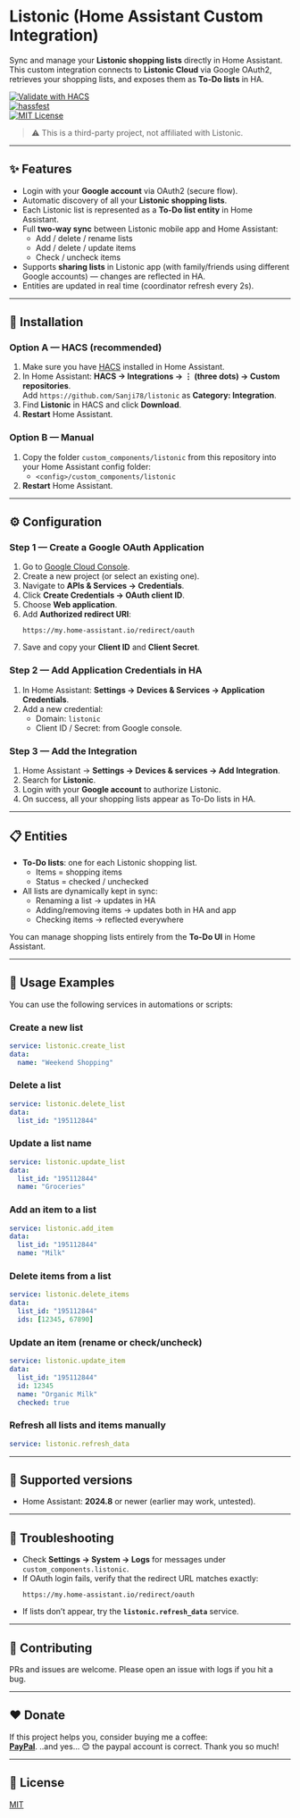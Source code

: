 # Listonic (Home Assistant Custom Integration)

Sync and manage your **Listonic shopping lists** directly in Home Assistant.  
This custom integration connects to **Listonic Cloud** via Google OAuth2, retrieves your shopping lists, and exposes them as **To-Do lists** in HA.

[![Validate with HACS](https://img.shields.io/badge/HACS-validated-41BDF5)](https://hacs.xyz/)  
[![hassfest](https://img.shields.io/badge/hassfest-passing-brightgreen)](https://developers.home-assistant.io/docs/creating_integration_manifest/)  
[![MIT License](https://img.shields.io/badge/license-MIT-informational)](LICENSE.md)

> ⚠️ This is a third-party project, not affiliated with Listonic.

---

## ✨ Features

- Login with your **Google account** via OAuth2 (secure flow).  
- Automatic discovery of all your **Listonic shopping lists**.  
- Each Listonic list is represented as a **To-Do list entity** in Home Assistant.  
- Full **two-way sync** between Listonic mobile app and Home Assistant:
  - Add / delete / rename lists  
  - Add / delete / update items  
  - Check / uncheck items  
- Supports **sharing lists** in Listonic app (with family/friends using different Google accounts) — changes are reflected in HA.  
- Entities are updated in real time (coordinator refresh every 2s).  

---

## 🔧 Installation

### Option A — HACS (recommended)
1. Make sure you have [HACS](https://hacs.xyz/) installed in Home Assistant.
2. In Home Assistant: **HACS → Integrations → ⋮ (three dots) → Custom repositories**.  
   Add `https://github.com/Sanji78/listonic` as **Category: Integration**.
3. Find **Listonic** in HACS and click **Download**.
4. **Restart** Home Assistant.

### Option B — Manual
1. Copy the folder `custom_components/listonic` from this repository into your Home Assistant config folder:
   - `<config>/custom_components/listonic`
2. **Restart** Home Assistant.

---

## ⚙️ Configuration

### Step 1 — Create a Google OAuth Application
1. Go to [Google Cloud Console](https://console.cloud.google.com/).  
2. Create a new project (or select an existing one).  
3. Navigate to **APIs & Services → Credentials**.  
4. Click **Create Credentials → OAuth client ID**.  
5. Choose **Web application**.  
6. Add **Authorized redirect URI**:  
   ```
   https://my.home-assistant.io/redirect/oauth
   ```
7. Save and copy your **Client ID** and **Client Secret**.

### Step 2 — Add Application Credentials in HA
1. In Home Assistant: **Settings → Devices & Services → Application Credentials**.  
2. Add a new credential:  
   - Domain: `listonic`  
   - Client ID / Secret: from Google console.  

### Step 3 — Add the Integration
1. Home Assistant → **Settings → Devices & services → Add Integration**.  
2. Search for **Listonic**.  
3. Login with your **Google account** to authorize Listonic.  
4. On success, all your shopping lists appear as To-Do lists in HA.

---

## 📋 Entities

- **To-Do lists**: one for each Listonic shopping list.  
  - Items = shopping items  
  - Status = checked / unchecked  
- All lists are dynamically kept in sync:
  - Renaming a list → updates in HA  
  - Adding/removing items → updates both in HA and app  
  - Checking items → reflected everywhere  

You can manage shopping lists entirely from the **To-Do UI** in Home Assistant.

---

## 🔧 Usage Examples

You can use the following services in automations or scripts:

### Create a new list
```yaml
service: listonic.create_list
data:
  name: "Weekend Shopping"
```

### Delete a list
```yaml
service: listonic.delete_list
data:
  list_id: "195112844"
```

### Update a list name
```yaml
service: listonic.update_list
data:
  list_id: "195112844"
  name: "Groceries"
```

### Add an item to a list
```yaml
service: listonic.add_item
data:
  list_id: "195112844"
  name: "Milk"
```

### Delete items from a list
```yaml
service: listonic.delete_items
data:
  list_id: "195112844"
  ids: [12345, 67890]
```

### Update an item (rename or check/uncheck)
```yaml
service: listonic.update_item
data:
  list_id: "195112844"
  id: 12345
  name: "Organic Milk"
  checked: true
```

### Refresh all lists and items manually
```yaml
service: listonic.refresh_data
```

---

## 🧪 Supported versions
- Home Assistant: **2024.8** or newer (earlier may work, untested).

---

## 🐞 Troubleshooting
- Check **Settings → System → Logs** for messages under `custom_components.listonic`.  
- If OAuth login fails, verify that the redirect URL matches exactly:  
  ```
  https://my.home-assistant.io/redirect/oauth
  ```
- If lists don’t appear, try the **`listonic.refresh_data`** service.  

---

## 🙌 Contributing
PRs and issues are welcome. Please open an issue with logs if you hit a bug.

---

## ❤️ Donate
If this project helps you, consider buying me a coffee:  
**[PayPal](https://www.paypal.me/elenacapasso80)**.
..and yes... 😊 the paypal account is correct. Thank you so much!

---

## 📜 License
[MIT](LICENSE.md)
